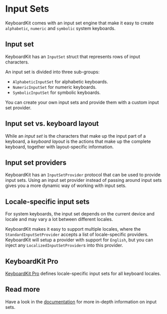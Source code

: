 # Input Sets

KeyboardKit comes with an input set engine that make it easy to create `alphabetic`, `numeric` and `symbolic` system keyboards.


## Input set

KeyboardKit has an `InputSet` struct that represents rows of input characters.

An input set is divided into three sub-groups:

* `AlphabeticInputSet` for alphabetic keyboards.
* `NumericInputSet` for numeric keyboards.
* `SymbolicInputSet` for symbolic keyboards.

You can create your own input sets and provide them with a custom input set provider.


## Input set vs. keyboard layout

While an *input set* is the characters that make up the input part of a keyboard, a *keyboard layout* is the actions that make up the complete keyboard, together with layout-specific information.


## Input set providers

KeyboardKit has an `InputSetProvider` protocol that can be used to provide input sets. Using an input set provider instead of passing around input sets gives you a more dynamic way of working with input sets.


## Locale-specific input sets

For system keyboards, the input set depends on the current device and locale and may vary a lot between different locales.

KeyboardKit makes it easy to support multiple locales, where the `StandardInputSetProvider` accepts a list of locale-specific providers. KeyboardKit will setup a provider with support for `English`, but you can inject any `LocalizedInputSetProvider`s into this provider.


## KeyboardKit Pro

[KeyboardKit Pro][Pro] defines locale-specific input sets for all keyboard locales.


## Read more

Have a look in the [documentation][Documentation] for more in-depth information on input sets.



[Documentation]: https://github.com/danielsaidi/Documentation/blob/main/Docs/KeyboardKit.doccarchive.zip?raw=true
[Pro]: https://github.com/KeyboardKit/KeyboardKitPro
